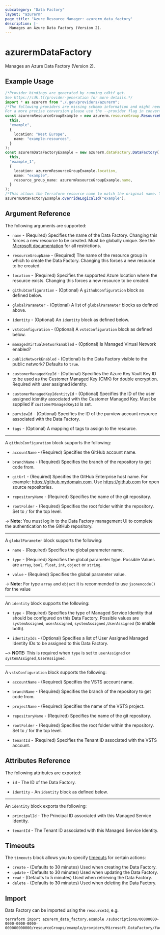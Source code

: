 ```yaml
---
subcategory: "Data Factory"
layout: "azurerm"
page_title: "Azure Resource Manager: azurerm_data_factory"
description: |-
  Manages an Azure Data Factory (Version 2).
---
```


# azurermDataFactory

Manages an Azure Data Factory (Version 2).

## Example Usage

```typescript
/*Provider bindings are generated by running cdktf get.
See https://cdk.tf/provider-generation for more details.*/
import * as azurerm from "./.gen/providers/azurerm";
/*The following providers are missing schema information and might need manual adjustments to synthesize correctly: azurerm.
For a more precise conversion please use the --provider flag in convert.*/
const azurermResourceGroupExample = new azurerm.resourceGroup.ResourceGroup(
  this,
  "example",
  {
    location: "West Europe",
    name: "example-resources",
  }
);
const azurermDataFactoryExample = new azurerm.dataFactory.DataFactory(
  this,
  "example_1",
  {
    location: azurermResourceGroupExample.location,
    name: "example",
    resource_group_name: azurermResourceGroupExample.name,
  }
);
/*This allows the Terraform resource name to match the original name. You can remove the call if you don't need them to match.*/
azurermDataFactoryExample.overrideLogicalId("example");

```

## Argument Reference

The following arguments are supported:

*   `name` - (Required) Specifies the name of the Data Factory. Changing this forces a new resource to be created. Must be globally unique. See the [Microsoft documentation](https://docs.microsoft.com/azure/data-factory/naming-rules) for all restrictions.

*   `resourceGroupName` - (Required) The name of the resource group in which to create the Data Factory. Changing this forces a new resource to be created.

*   `location` - (Required) Specifies the supported Azure location where the resource exists. Changing this forces a new resource to be created.

*   `githubConfiguration` - (Optional) A `githubConfiguration` block as defined below.

*   `globalParameter` - (Optional) A list of `globalParameter` blocks as defined above.

*   `identity` - (Optional) An `identity` block as defined below.

*   `vstsConfiguration` - (Optional) A `vstsConfiguration` block as defined below.

*   `managedVirtualNetworkEnabled` - (Optional) Is Managed Virtual Network enabled?

*   `publicNetworkEnabled` - (Optional) Is the Data Factory visible to the public network? Defaults to `true`.

*   `customerManagedKeyId` - (Optional) Specifies the Azure Key Vault Key ID to be used as the Customer Managed Key (CMK) for double encryption. Required with user assigned identity.

*   `customerManagedKeyIdentityId` - (Optional) Specifies the ID of the user assigned identity associated with the Customer Managed Key. Must be supplied if `customerManagedKeyId` is set.

*   `purviewId` - (Optional) Specifies the ID of the purview account resource associated with the Data Factory.

*   `tags` - (Optional) A mapping of tags to assign to the resource.

***

A `githubConfiguration` block supports the following:

*   `accountName` - (Required) Specifies the GitHub account name.

*   `branchName` - (Required) Specifies the branch of the repository to get code from.

*   `gitUrl` - (Required) Specifies the GitHub Enterprise host name. For example: <https://github.mydomain.com>. Use <https://github.com> for open source repositories.

*   `repositoryName` - (Required) Specifies the name of the git repository.

*   `rootFolder` - (Required) Specifies the root folder within the repository. Set to `/` for the top level.

\-> **Note:** You must log in to the Data Factory management UI to complete the authentication to the GitHub repository.

***

A `globalParameter` block supports the following:

*   `name` - (Required) Specifies the global parameter name.

*   `type` - (Required) Specifies the global parameter type. Possible Values are `array`, `bool`, `float`, `int`, `object` or `string`.

*   `value` - (Required) Specifies the global parameter value.

\-> **Note:** For type `array` and `object` it is recommended to use `jsonencode()` for the value

***

An `identity` block supports the following:

*   `type` - (Required) Specifies the type of Managed Service Identity that should be configured on this Data Factory. Possible values are `systemAssigned`, `userAssigned`, `systemAssigned,UserAssigned` (to enable both).

*   `identityIds` - (Optional) Specifies a list of User Assigned Managed Identity IDs to be assigned to this Data Factory.

\~> **NOTE:** This is required when `type` is set to `userAssigned` or `systemAssigned,UserAssigned`.

***

A `vstsConfiguration` block supports the following:

*   `accountName` - (Required) Specifies the VSTS account name.

*   `branchName` - (Required) Specifies the branch of the repository to get code from.

*   `projectName` - (Required) Specifies the name of the VSTS project.

*   `repositoryName` - (Required) Specifies the name of the git repository.

*   `rootFolder` - (Required) Specifies the root folder within the repository. Set to `/` for the top level.

*   `tenantId` - (Required) Specifies the Tenant ID associated with the VSTS account.

## Attributes Reference

The following attributes are exported:

*   `id` - The ID of the Data Factory.

*   `identity` - An `identity` block as defined below.

***

An `identity` block exports the following:

*   `principalId` - The Principal ID associated with this Managed Service Identity.

*   `tenantId` - The Tenant ID associated with this Managed Service Identity.

## Timeouts

The `timeouts` block allows you to specify [timeouts](https://www.terraform.io/language/resources/syntax#operation-timeouts) for certain actions:

* `create` - (Defaults to 30 minutes) Used when creating the Data Factory.
* `update` - (Defaults to 30 minutes) Used when updating the Data Factory.
* `read` - (Defaults to 5 minutes) Used when retrieving the Data Factory.
* `delete` - (Defaults to 30 minutes) Used when deleting the Data Factory.

## Import

Data Factory can be imported using the `resourceId`, e.g.

```console
terraform import azurerm_data_factory.example /subscriptions/00000000-0000-0000-0000-000000000000/resourceGroups/example/providers/Microsoft.DataFactory/factories/example
```

